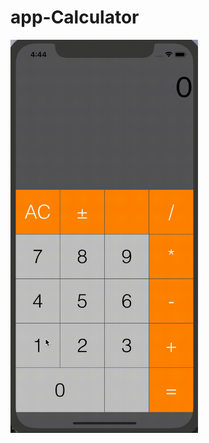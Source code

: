 # app-Calculator



<img src="https://github.com/vkozhemi/app-Calculator/raw/master/img/calc.gif" width="300">

